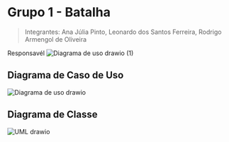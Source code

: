 # Grupo 1 - Batalha
> Integrantes: Ana Júlia Pinto, Leonardo dos Santos Ferreira, Rodrigo Armengol de Oliveira

Responsavél 
![Diagrama de uso drawio (1)](https://github.com/user-attachments/assets/a6409936-06e7-4556-a747-a18df53f3b1f)

## Diagrama de Caso de Uso
![Diagrama de uso drawio](https://github.com/user-attachments/assets/3895ffe2-13f0-4f4d-826d-b39c8f31107c)

## Diagrama de Classe
![UML drawio](https://github.com/user-attachments/assets/949015d6-6bc2-463e-985d-b91cf009850b)


